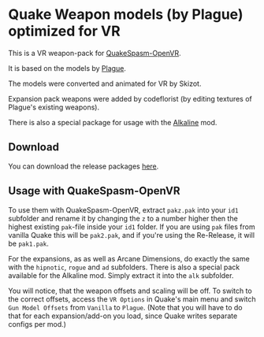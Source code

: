 # Quake Weapon models (by Plague) optimized for VR

This is a VR weapon-pack for [QuakeSpasm-OpenVR](https://github.com/gameflorist/quakespasm-openvr).

It is based on the models by [Plague](https://members.optusnet.com.au/%7eplaguespak/).

The models were converted and animated for VR by Skizot.

Expansion pack weapons were added by codeflorist (by editing textures of Plague's existing weapons).

There is also a special package for usage with the [Alkaline](https://alkalinequake.wordpress.com/) mod.

## Download

You can download the release packages [here](https://github.com/gameflorist/quake-plague-weapons-vr/releases).

## Usage with QuakeSpasm-OpenVR

To use them with QuakeSpasm-OpenVR, extract `pakz.pak` into your `id1` subfolder and rename it by changing the `z` to a number higher then the highest existing `pak`-file inside your `id1` folder. If you are using `pak` files from vanilla Quake this will be `pak2.pak`, and if you're using the Re-Release, it will be `pak1.pak`.

For the expansions, as as well as Arcane Dimensions, do exactly the same with the `hipnotic`, `rogue` and `ad` subfolders. There is also a special pack available for the Alkaline mod. Simply extract it into the `alk` subfolder.

You will notice, that the weapon offsets and scaling will be off. To switch to the correct offsets, access the `VR Options` in Quake's main menu and switch `Gun Model Offsets` from `Vanilla` to `Plague`. (Note that you will have to do that for each expansion/add-on you load, since Quake writes separate configs per mod.)
